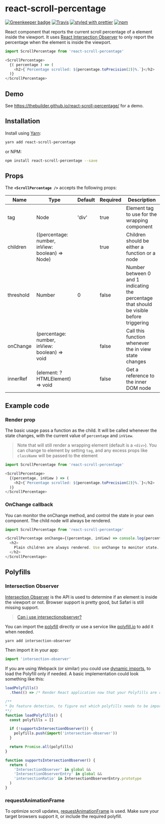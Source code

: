 # react-scroll-percentage

[![Greenkeeper badge](https://badges.greenkeeper.io/thebuilder/react-scroll-percentage.svg)](https://greenkeeper.io/)
[![Travis](https://travis-ci.org/thebuilder/react-scroll-percentage.svg?branch=master)](https://travis-ci.org/thebuilder/react-scroll-percentage)
[![styled with prettier](https://img.shields.io/badge/styled_with-prettier-ff69b4.svg)](https://github.com/prettier/prettier)
[![npm](https://img.shields.io/npm/v/react-scroll-percentage.svg)](https://www.npmjs.com/package/react-scroll-percentage)

React component that reports the current scroll percentage of a element inside
the viewport. It uses [React Intersection
Observer](https://github.com/thebuilder/react-intersection-observer) to only
report the percentage when the element is inside the viewport.

```js
import ScrollPercentage from 'react-scroll-percentage'

<ScrollPercentage>
  {( percentage ) => (
    <h2>{`Percentage scrolled: ${percentage.toPrecision(2)}%.`}</h2>
  )}
</ScrollPercentage>
```

## Demo

See https://thebuilder.github.io/react-scroll-percentage/ for a demo.

## Installation

Install using [Yarn](https://yarnpkg.com):

```sh
yarn add react-scroll-percentage
```

or NPM:

```sh
npm install react-scroll-percentage --save
```

## Props

The **`<ScrollPercentage />`** accepts the following props:

| Name      | Type                                            | Default | Required | Description                                                                                   |
| --------- | ----------------------------------------------- | ------- | -------- | --------------------------------------------------------------------------------------------- |
| tag       | Node                                            | 'div'   | true     | Element tag to use for the wrapping component                                                 |
| children  | ((percentage: number, inView: boolean) => Node) |         | true     | Children should be either a function or a node                                                |
| threshold | Number                                          | 0       | false    | Number between 0 and 1 indicating the percentage that should be visible before triggering |
| onChange  | (percentage: number, inView: boolean) => void   |         | false    | Call this function whenever the in view state changes                                         |
| innerRef  | (element: ?HTMLElement) => void                 |         | false    | Get a reference to the inner DOM node                                                     |

## Example code

### Render prop

The basic usage pass a function as the child. It will be called whenever the
state changes, with the current value of `percentage` and `inView`.

> Note that <ScrollPercentage> will still render a wrapping element (default is a `<div>`).
> You can change to element by setting `tag`, and any excess props like `className` will be passed to the element

```js
import ScrollPercentage from 'react-scroll-percentage'

<ScrollPercentage>
  {(percentage, inView ) => (
    <h2>{`Percentage scrolled: ${percentage.toPrecision(2)}%.`}</h2>
  )}
</ScrollPercentage>
```

### OnChange callback

You can monitor the onChange method, and control the state in your own
component. The child node will always be rendered.

```js
import ScrollPercentage from 'react-scroll-percentage'

<ScrollPercentage onChange={(percentage, inView) => console.log(percentage, inView)}>
  <h2>
    Plain children are always rendered. Use onChange to monitor state.
  </h2>
</ScrollPercentage>
```

## Polyfills

### Intersection Observer

[Intersection Observer](https://developer.mozilla.org/en-US/docs/Web/API/Intersection_Observer_API)
is the API is used to determine if an element is inside the viewport or not. Browser support is pretty good, but Safari is still missing support.

> [Can i use intersectionobserver?](https://caniuse.com/#feat=intersectionobserver)

You can import the
[polyfill](https://www.npmjs.com/package/react-intersection-observer) directly or use
a service like [polyfill.io](https://polyfill.io/v2/docs/) to add it when
needed.

```sh
yarn add intersection-observer
```

Then import it in your app:

```js
import 'intersection-observer'
```

If you are using Webpack (or similar) you could use [dynamic
imports](https://webpack.js.org/api/module-methods/#import-), to load the
Polyfill only if needed. A basic implementation could look something like this:

```js
loadPolyfills()
  .then(() => /* Render React application now that your Polyfills are ready */)

/**
* Do feature detection, to figure out which polyfills needs to be imported.
**/
function loadPolyfills() {
  const polyfills = []

  if (!supportsIntersectionObserver()) {
    polyfills.push(import('intersection-observer'))
  }

  return Promise.all(polyfills)
}

function supportsIntersectionObserver() {
  return (
    'IntersectionObserver' in global &&
    'IntersectionObserverEntry' in global &&
    'intersectionRatio' in IntersectionObserverEntry.prototype
  )
}
```

### requestAnimationFrame

To optimize scroll updates,
[requestAnimationFrame](https://developer.mozilla.org/en-US/docs/Web/API/window/requestAnimationFrame)
is used. Make sure your target browsers support it, or include the required
polyfill.
